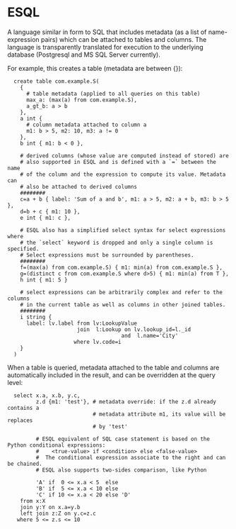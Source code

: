 # ESQL
A language similar in form to SQL that includes metadata (as a list of name-expression 
pairs) which can be attached to tables and columns. The language is transparently 
translated for execution to the underlying database (Postgresql and MS SQL Server 
currently).

For example, this creates a table (metadata are between {}):
```
  create table com.example.S(
    {
      # table metadata (applied to all queries on this table)
      max_a: (max(a) from com.example.S),
      a_gt_b: a > b
    },
    a int {
      # column metadata attached to column a
      m1: b > 5, m2: 10, m3: a != 0
    },
    b int { m1: b < 0 },
    
    # derived columns (whose value are computed instead of stored) are
    # also supported in ESQL and is defined with a `=` between the name
    # of the column and the expression to compute its value. Metadata can
    # also be attached to derived columns
    ########
    c=a + b { label: 'Sum of a and b', m1: a > 5, m2: a + b, m3: b > 5 },
    d=b + c { m1: 10 },
    e int { m1: c },
    
    # ESQL also has a simplified select syntax for select expressions where
    # the `select` keyword is dropped and only a single column is specified.
    # Select expressions must be surrounded by parentheses.
    ########
    f=(max(a) from com.example.S) { m1: min(a) from com.example.S },
    g=(distinct c from com.example.S where d>5) { m1: min(a) from T },
    h int { m1: 5 }
    
    # select expressions can be arbitrarily complex and refer to the columns
    # in the current table as well as columns in other joined tables.
    ########
    i string {
      label: lv.label from lv:LookupValue
                      join  l:Lookup on lv.lookup_id=l._id
                                    and  l.name='City'
                     where lv.code=i
    }
  )
```

When a table is queried, metadata attached to the table and columns are automatically
included in the result, and can be overridden at the query level:
```
  select x.a, x.b, y.c, 
         z.d {m1: 'test'}, # metadata override: if the z.d already contains a 
                           # metadata attribute m1, its value will be replaces
                           # by 'test'
                            
         # ESQL equivalent of SQL case statement is based on the Python conditional expressions: 
         #    <true-value> if <condition> else <false-value>
         #  The conditional expression associate to the right and can be chained.
         # ESQL also supports two-sides comparison, like Python      
                         
         'A' if  0 <= x.a < 5  else
         'B' if  5 <= x.a < 10 else
         'C' if 10 <= x.a < 20 else 'D'                 
    from x:X 
    join y:Y on x.a=y.b 
    left join z:Z on y.c=z.c
   where 5 <= z.s <= 10  
```
